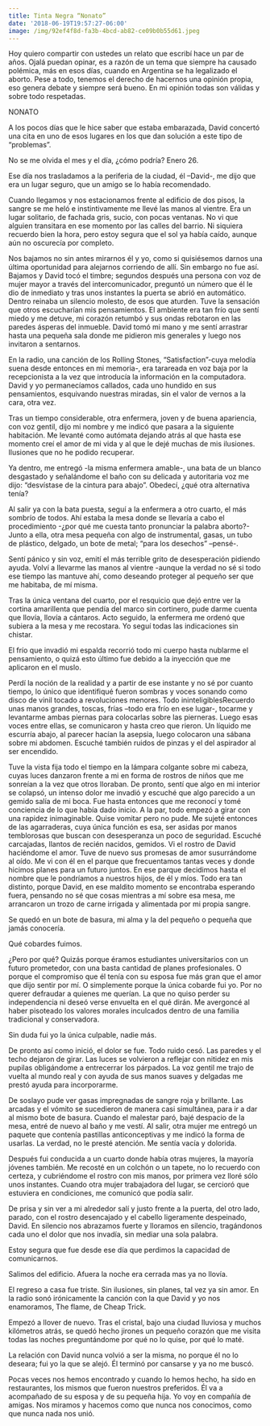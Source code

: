```yaml
---
title: Tinta Negra “Nonato”
date: '2018-06-19T19:57:27-06:00'
image: /img/92ef4f8d-fa3b-4bcd-ab82-ce09b0b55d61.jpeg
---
```

Hoy quiero compartir  con ustedes un relato que escribí hace un par de años. Ojalá puedan opinar, es a razón de un tema que siempre ha causado polémica, más en esos días, cuando en Argentina se ha legalizado el aborto. Pese a todo, tenemos el derecho de hacernos una opinión propia, eso genera debate y siempre será bueno. En mi opinión todas son válidas y sobre todo respetadas.

NONATO

A los pocos días que le hice saber que estaba embarazada, David concertó una cita en uno de esos lugares en los que dan solución a este tipo de  “problemas”.

No se me olvida el mes y el día, ¿cómo podría? Enero 26.

Ese día nos trasladamos a la periferia de la ciudad, él –David-, me dijo que era un lugar seguro, que  un amigo se lo había recomendado.

Cuando llegamos y nos estacionamos frente al edificio de dos pisos, la sangre se me heló e instintivamente me llevé las manos al vientre. Era un lugar solitario, de fachada gris, sucio, con pocas ventanas. No vi que alguien transitara en ese momento por las calles del barrio. Ni siquiera recuerdo bien la hora, pero estoy segura que el sol ya había caído, aunque aún no oscurecía por completo.

Nos bajamos no sin antes mirarnos él y yo, como si quisiésemos darnos una última oportunidad para alejarnos corriendo de allí. Sin embargo no fue así. Bajamos y David tocó el timbre; segundos después una persona con voz de mujer mayor a través del intercomunicador,  preguntó un número que él le dio de inmediato y tras unos instantes la puerta se abrió en automático.  Dentro reinaba un silencio molesto, de esos que aturden. Tuve la sensación que otros escucharían mis pensamientos. El ambiente era tan frío que sentí miedo y me detuve, mi corazón retumbó y sus ondas rebotaron en las paredes ásperas del inmueble. David tomó mi mano y me sentí arrastrar hasta una pequeña sala donde me pidieron mis generales y luego nos invitaron a sentarnos.  

En la radio,  una canción de los Rolling Stones, “Satisfaction”-cuya melodía suena desde entonces en mi memoria-,  era tarareada en voz baja por la recepcionista a la vez que introducía la información en la computadora. David y yo permanecíamos callados, cada uno hundido en sus pensamientos, esquivando nuestras miradas, sin el valor de vernos a la cara, otra vez.

Tras un tiempo considerable, otra enfermera, joven y de buena apariencia, con voz gentil, dijo mi nombre y me indicó que pasara a la siguiente habitación. Me levanté como autómata dejando atrás al que hasta ese momento creí el amor de mi vida y  al que le dejé muchas de mis ilusiones. Ilusiones que no he podido recuperar.

Ya dentro, me entregó -la misma enfermera amable-, una bata de un blanco desgastado y señalándome el baño con su delicada y autoritaria voz me dijo: “desvístase de la cintura para abajo”. Obedecí, ¿qué otra alternativa tenía?

Al salir ya con la bata puesta, seguí a la enfermera a otro cuarto, el más sombrío de todos. Ahí estaba la mesa donde se llevaría a cabo el procedimiento -¿por qué me cuesta tanto pronunciar la palabra aborto?- Junto a ella, otra mesa pequeña con algo de instrumental, gasas, un tubo de plástico, delgado, un bote de metal; “para los desechos” –pensé-.

Sentí pánico  y sin voz, emití el más terrible grito de desesperación pidiendo ayuda. Volví a llevarme las manos al vientre -aunque la verdad no sé si todo ese tiempo las mantuve ahí, como deseando proteger al pequeño ser que me habitaba, de mí misma.

Tras la única ventana del cuarto, por el resquicio que dejó entre ver la cortina amarillenta que pendía del marco sin cortinero, pude darme cuenta que llovía, llovía a cántaros. Acto seguido, la enfermera me ordenó que subiera a la mesa y me recostara. Yo seguí todas las indicaciones sin chistar.

El frío que invadió mi espalda recorrió todo mi cuerpo hasta nublarme el pensamiento, o quizá esto último fue debido a la inyección que me aplicaron en el muslo.

Perdí la noción de la realidad y a partir de ese instante y  no sé por cuanto tiempo, lo único que identifiqué fueron sombras y voces sonando como  disco de vinil tocado a revoluciones menores. Todo ininteligiblesRecuerdo unas manos grandes, toscas, frías –todo era frío en ese lugar-, tocarme y levantarme ambas piernas para colocarlas sobre las pierneras. Luego esas voces entre ellas, se comunicaron y hasta creo que rieron. Un líquido me escurría abajo, al parecer hacían la asepsia, luego colocaron una sábana sobre mi abdomen. Escuché también ruidos de pinzas y el del aspirador al ser encendido.

Tuve la vista fija todo el tiempo en la lámpara colgante sobre mi cabeza, cuyas luces danzaron frente a mi en forma de rostros de niños que me sonreían a la vez que otros lloraban. De pronto, sentí que algo en mi interior se colapsó, un intenso dolor me invadió y escuché que algo parecido a un gemido salía de mi boca. Fue hasta entonces  que me reconocí y tomé conciencia de lo que había dado inicio. A la par, todo empezó a girar con una rapidez inimaginable. Quise vomitar pero no pude.  Me sujeté entonces de las agarraderas, cuya única función es esa, ser asidas por manos temblorosas que buscan con desesperanza un poco de seguridad. Escuché carcajadas, llantos de recién nacidos, gemidos. Vi el rostro de David haciéndome el amor. Tuve de nuevo sus promesas de amor susurrándome al oído. Me vi con él en el parque que frecuentamos tantas veces y donde hicimos planes para un futuro juntos. En ese parque decidimos hasta el nombre que le pondríamos a nuestros hijos, de él y míos. Todo era tan distinto, porque David,  en ese maldito momento se encontraba esperando fuera, pensando no sé que cosas mientras a mí sobre esa mesa, me arrancaron un trozo de carne irrigada y alimentada por mi propia sangre.

Se quedó en un bote de basura, mi alma y la del pequeño o pequeña que jamás conocería.

Qué cobardes fuimos.

¿Pero por qué? Quizás porque éramos estudiantes universitarios con un futuro prometedor, con una basta cantidad de planes profesionales. O porque el compromiso que él tenía con su esposa fue más gran que el amor que dijo sentir por mí. O simplemente porque la única cobarde fui yo. Por no querer defraudar a quienes me querían. La que no quiso perder su independencia ni deseó verse envuelta en el qué dirán. Me avergoncé  al haber pisoteado los valores morales inculcados dentro de una familia tradicional y conservadora.

Sin duda fui yo la única culpable, nadie más.

De pronto así como inició, el dolor se fue. Todo ruido cesó. Las paredes y el techo dejaron de girar. Las luces se volvieron a reflejar con nitidez en mis pupilas obligándome a entrecerrar los párpados. La voz gentil me trajo de vuelta al mundo real y con ayuda de sus manos suaves y delgadas me prestó ayuda para incorporarme.

De soslayo pude ver gasas impregnadas de sangre roja y brillante. Las arcadas y el vómito se sucedieron de manera casi simultánea, para ir a dar al mismo bote de basura. Cuando el malestar paró, bajé despacio de la mesa, entré de nuevo al baño y me vestí.  Al salir, otra mujer me entregó un paquete que contenía pastillas anticonceptivas  y me indicó la forma de usarlas. La verdad, no le presté atención. Me sentía vacía y dolorida.

Después fui conducida a un cuarto donde había otras mujeres, la mayoría jóvenes también. Me recosté en un colchón o un tapete, no lo recuerdo con certeza, y cubriéndome el rostro con mis manos, por primera vez lloré sólo unos instantes. Cuando otra mujer trabajadora del lugar, se cercioró que estuviera en condiciones, me comunicó que podía salir.

De prisa y sin ver a mi alrededor salí y justo frente a la puerta, del otro lado, parado, con el rostro desencajado y el cabello ligeramente despeinado, David. En silencio nos abrazamos fuerte y lloramos en silencio, tragándonos cada uno el dolor que nos invadía, sin mediar una sola palabra.

Estoy segura que fue desde ese día que perdimos la capacidad de comunicarnos.

Salimos del edificio. Afuera la noche era cerrada mas ya no llovía.

El regreso a casa fue triste. Sin ilusiones, sin planes, tal vez ya sin amor. En la radio sonó irónicamente la canción con la que David y yo nos enamoramos, The flame, de Cheap Trick.

Empezó a llover de nuevo. Tras el cristal, bajo una ciudad lluviosa y muchos kilómetros atrás, se quedó hecho jirones un pequeño corazón que me visita todas las noches preguntándome por qué no lo quise, por qué lo maté.

La relación con David nunca volvió a ser la misma, no porque él no lo deseara; fui yo la que se alejó. Él terminó por cansarse y ya no me buscó.

Pocas veces nos hemos encontrado y cuando  lo hemos hecho, ha sido en restaurantes, los mismos que fueron nuestros preferidos. Él va a acompañado de su esposa y de su pequeña hija. Yo voy en compañía de amigas. Nos miramos y hacemos como que nunca nos conocimos, como que nunca nada nos unió.
